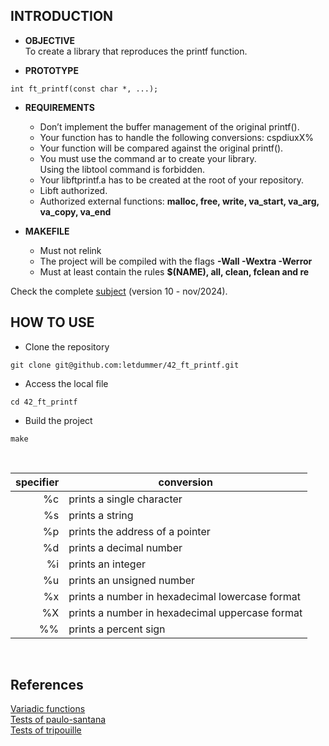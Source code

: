 <!-- INTRODUCTION -->

## INTRODUCTION 

+ **OBJECTIVE**  
  To create a library that reproduces the printf function.

+ **PROTOTYPE**
  
 `int ft_printf(const char *, ...);`

+ **REQUIREMENTS**
   - Don’t implement the buffer management of the original printf().
   - Your function has to handle the following conversions: cspdiuxX%
   - Your function will be compared against the original printf().
   - You must use the command ar to create your library.  
        Using the libtool command is forbidden.
   - Your libftprintf.a has to be created at the root of your repository.
   - Libft authorized.
   - Authorized external functions: **malloc, free, write, va_start, va_arg, va_copy, va_end**  

+ **MAKEFILE**
  - Must not relink
  - The project will be compiled with the flags **-Wall -Wextra -Werror**
  - Must at least contain the rules **$(NAME), all, clean, fclean and re**

Check the complete [subject](https://github.com/letdummer/42_ft_printf/blob/main/subject/en.subject.pdf) (version 10 - nov/2024).

<!-- !END! INTRODUCTION -->

<!-- HOW TO USE -->

## HOW TO USE  
+ Clone the repository
```
git clone git@github.com:letdummer/42_ft_printf.git
```
+ Access the local file
```
cd 42_ft_printf
```
+ Build the project
```
make
```

<!-- !end!HOW TO USE -->

<!-- TABLE OF SPECIFIERS-->
<br>  

| specifier | conversion |
|------:|---------------|
|     %c| prints a single character |
|     %s| prints a string |
|     %p|prints the address of a pointer |
|     %d|prints a decimal number|
|     %i|prints an integer|
|     %u|prints an unsigned number|
|     %x|prints a number in hexadecimal lowercase format|
|     %X|prints a number in hexadecimal uppercase format|
|     %%|prints a percent sign|

<!-- !end! TABLE OF SPECIFIERS-->

<!-- LIST OF REFERENCIES -->
<br>  

## References

[Variadic functions](https://dev.to/pauljlucas/variadic-functions-in-c-53ml)  
[Tests of paulo-santana](https://github.com/paulo-santana/ft_printf_tester)  
[Tests of tripouille](https://github.com/Tripouille/printfTester)  
</h5></p>
<!-- !end! LIST OF REFERENCIES -->
